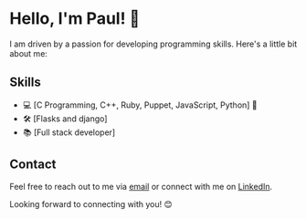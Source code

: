 # Hello, I'm Paul! 👋


I am driven by a passion for developing programming skills. Here's a little bit about me:



## Skills

+ 💻 [C Programming, C++, Ruby, Puppet, JavaScript, Python] 🚀
+ 🛠️ [Flasks and django]
+ 📚 [Full stack developer]



## Contact

Feel free to reach out to me via [email](Tunmisejayeoba@email.com) or connect with me on [LinkedIn](https://www.linkedin.com/in/jayking-paul-771654203/).

Looking forward to connecting with you! 😊

